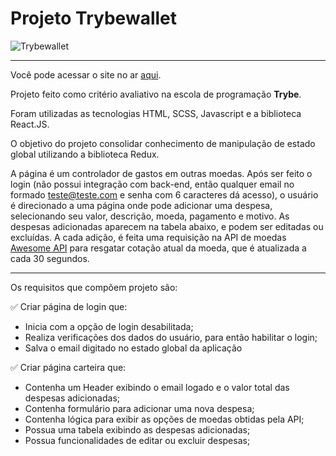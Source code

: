 # Projeto Trybewallet
![Trybewallet](https://user-images.githubusercontent.com/82068881/129070588-2f4b26ad-d573-4b24-bbaf-b7e79639aa62.png)

***
Você pode acessar o site no ar [aqui](https://kevin-ol.github.io/project-trybewallet/).

Projeto feito como critério avaliativo na escola de programação **Trybe**.

Foram utilizadas as tecnologias HTML, SCSS, Javascript e a biblioteca React.JS.

O objetivo do projeto consolidar conhecimento de manipulação de estado global utilizando a biblioteca Redux.

A página é um controlador de gastos em outras moedas. Após ser feito o login (não possui integração com back-end, então qualquer email no formado teste@teste.com 
e senha com 6 caracteres dá acesso), o usuário é direcionado a uma página onde pode adicionar uma despesa, selecionando seu valor, descrição, moeda, pagamento e 
motivo. As despesas adicionadas aparecem na tabela abaixo, e podem ser editadas ou excluídas. A cada adição, é feita uma requisição na API de moedas 
[Awesome API](https://docs.awesomeapi.com.br/api-de-moedas) para resgatar cotação atual da moeda, que é atualizada a cada 30 segundos.
***
Os requisitos que compõem projeto são:

:white_check_mark: Criar página de login que:
- Inicia com a opção de login desabilitada;
- Realiza verificações dos dados do usuário, para então habilitar o login;
- Salva o email digitado no estado global da aplicação

:white_check_mark: Criar página carteira que:
- Contenha um Header exibindo o email logado e o valor total das despesas adicionadas;
- Contenha formulário para adicionar uma nova despesa;
- Contenha lógica para exibir as opções de moedas obtidas pela API;
- Possua uma tabela exibindo as despesas adicionadas;
- Possua funcionalidades de editar ou excluir despesas;
